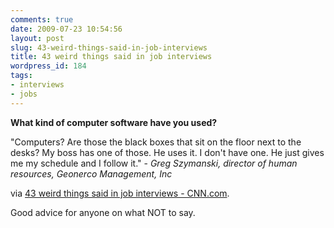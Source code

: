 ```yaml
---
comments: true
date: 2009-07-23 10:54:56
layout: post
slug: 43-weird-things-said-in-job-interviews
title: 43 weird things said in job interviews
wordpress_id: 184
tags:
- interviews
- jobs
---
```


**What kind of computer software have you used?**

"Computers? Are those the black boxes that sit on the floor next to the desks? My boss has one of those. He uses it. I don't have one. He just gives me my schedule and I follow it." - _Greg Szymanski, director of human resources, Geonerco Management, Inc_

via [43 weird things said in job interviews - CNN.com](http://www.cnn.com/2009/LIVING/worklife/07/22/cb.you.said.what.interview/index.html?eref=rss_latest).

Good advice for anyone on what NOT to say.
